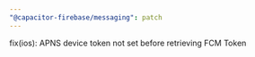 ```yaml
---
"@capacitor-firebase/messaging": patch
---
```


fix(ios): APNS device token not set before retrieving FCM Token
